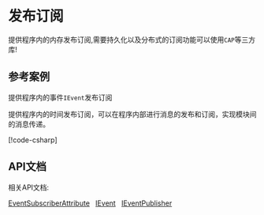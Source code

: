 ﻿发布订阅
=====================

提供程序内的内存发布订阅,需要持久化以及分布式的订阅功能可以使用`CAP`等三方库!


参考案例
---------------------
提供程序内的事件`IEvent`发布订阅

提供程序内的时间发布订阅，可以在程序内部进行消息的发布和订阅，实现模块间的消息传递。

[!code-csharp[](files/Events.cs.txt?highlight=3,14,100-104)]


API文档
---------------------

相关API文档:

[EventSubscriberAttribute](../api/Biwen.QuickApi.Events.EventSubscriberAttribute.yml) &nbsp;
[IEvent](../api/Biwen.QuickApi.Events.IEvent.yml) &nbsp;
[IEventPublisher](../api/Biwen.QuickApi.Events.IEventSubscriber-1.yml) &nbsp;
